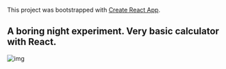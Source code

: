 This project was bootstrapped with [Create React App](https://github.com/facebook/create-react-app).

## A boring night experiment. Very basic calculator with React. 

![img](https://i.ibb.co/cwNmxBq/2020-03-10-02-22.png)
